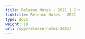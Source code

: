 ```yaml
---
title: Release Notes - 2021 | C++
linktitle: Release Notes - 2021
type: docs
weight: 10
url: /cpp/release-notes-2021/
---
```

